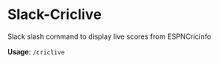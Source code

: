 # Slack-Criclive
Slack slash command to display live scores from ESPNCricinfo

**Usage**: `/criclive`
